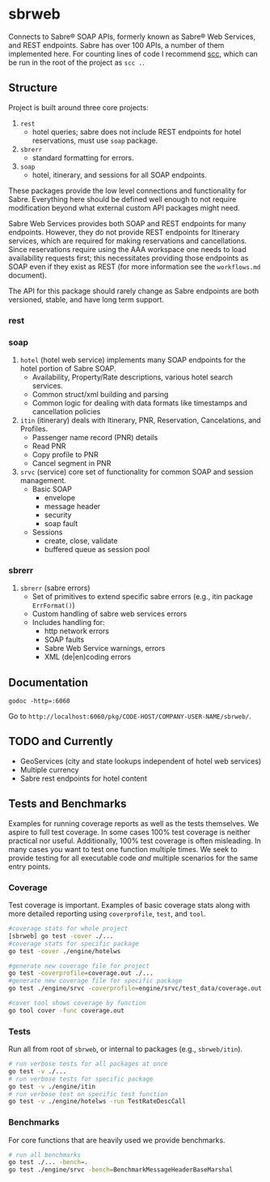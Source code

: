 # sbrweb
Connects to Sabre® SOAP APIs, formerly known as Sabre® Web Services, and REST endpoints. Sabre has over 100 APIs, a number of them implemented here. For counting lines of code I recommend [scc](https://github.com/boyter/scc), which can be run in the root of the project as `scc .`.

## Structure
Project is built around three core projects:

1. `rest`
    * hotel queries; sabre does not include REST endpoints for hotel reservations, must use `soap` package.
1. `sbrerr`
    * standard formatting for errors.
1. `soap`
    * hotel, itinerary, and sessions for all SOAP endpoints.


These packages provide the low level connections and functionality for Sabre. Everything here should be defined well enough to not require modification beyond what external custom API packages might need.

Sabre Web Services provides both SOAP and REST endpoints for many endpoints. However, they do not provide REST endpoints for Itinerary services, which are required for making reservations and cancellations. Since reservations require using the AAA workspace one needs to load availability requests first; this necessitates providing those endpoints as SOAP even if they exist as REST (for more information see the `workflows.md` document).

The API for this package should rarely change as Sabre endpoints are both versioned, stable, and have long term support.

### rest

### soap

1. `hotel` (hotel web service) implements many SOAP endpoints for the hotel portion of Sabre SOAP.
    * Availability, Property/Rate descriptions, various hotel search services.
    * Common struct/xml building and parsing
    * Common logic for dealing with data formats like timestamps and cancellation policies
1. `itin` (itinerary) deals with Itinerary, PNR, Reservation, Cancelations, and Profiles.
    * Passenger name record (PNR) details
    * Read PNR
    * Copy profile to PNR
    * Cancel segment in PNR
1. `srvc` (service) core set of functionality for common SOAP and session management.
    * Basic SOAP
      * envelope
      * message header
      * security
      * soap fault
    * Sessions
      * create, close, validate
      * buffered queue as session pool

### sbrerr

1. `sbrerr` (sabre errors)
    * Set of primitives to extend specific sabre errors (e.g., itin package `ErrFormat()`)
    * Custom handling of sabre web services errors
    * Includes handling for:
      * http network errors
      * SOAP faults
      * Sabre Web Service warnings, errors
      * XML (de|en)coding errors

## Documentation

```
godoc -http=:6060
```

Go to `http://localhost:6060/pkg/CODE-HOST/COMPANY-USER-NAME/sbrweb/`.

## TODO and Currently

* GeoServices (city and state lookups independent of hotel web services)
* Multiple currency
* Sabre rest endpoints for hotel content


## Tests and Benchmarks
Examples for running coverage reports as well as the tests themselves.
We aspire to full test coverage. In some cases 100% test coverage is neither practical nor useful. Additionally, 100% test coverage is often misleading. In many cases you want to test one function multiple times. We seek to provide testing for all executable code _and_ multiple scenarios for the same entry points.

### Coverage
Test coverage is important. Examples of basic coverage stats along with more detailed reporting using `coverprofile`, `test`, and `tool`.

```sh
#coverage stats for whole project
[sbrweb] go test -cover ./...
#coverage stats for specific package
go test -cover ./engine/hotelws

#generate new coverage file for project
go test -coverprofile=coverage.out ./...
#generate new coverage file for specific package
go test ./engine/srvc -coverprofile=engine/srvc/test_data/coverage.out

#cover tool shows coverage by function
go tool cover -func coverage.out
```

### Tests
Run all from root of `sbrweb`, or internal to packages (e.g., `sbrweb/itin`).

```sh
# run verbose tests for all packages at once
go test -v ./...
# run verbose tests for specific package
go test -v ./engine/itin
# run verbose test on specific test function
go test -v ./engine/hotelws -run TestRateDescCall
```


### Benchmarks
For core functions that are heavily used we provide benchmarks.

```sh
# run all benchmarks
go test ./... -bench=.
go test ./engine/srvc -bench=BenchmarkMessageHeaderBaseMarshal
```